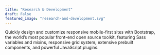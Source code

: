 ```yaml
---
title: "Research & Development"
draft: False
featured_image: "research-and-development.svg"
---
```


Quickly design and customize responsive mobile-first sites with Bootstrap, the world’s most popular front-end open source toolkit, featuring Sass variables and mixins, responsive grid system, extensive prebuilt components, and powerful JavaScript plugins.

